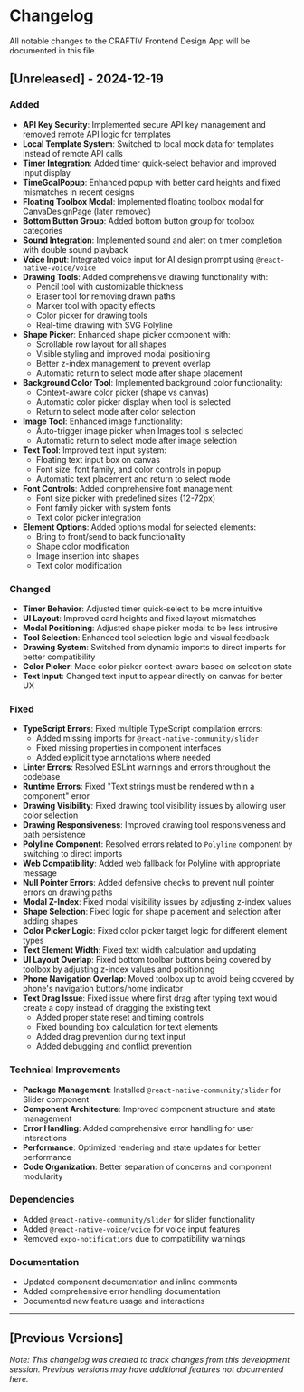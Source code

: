 # Changelog

All notable changes to the CRAFTIV Frontend Design App will be documented in this file.

## [Unreleased] - 2024-12-19

### Added
- **API Key Security**: Implemented secure API key management and removed remote API logic for templates
- **Local Template System**: Switched to local mock data for templates instead of remote API calls
- **Timer Integration**: Added timer quick-select behavior and improved input display
- **TimeGoalPopup**: Enhanced popup with better card heights and fixed mismatches in recent designs
- **Floating Toolbox Modal**: Implemented floating toolbox modal for CanvaDesignPage (later removed)
- **Bottom Button Group**: Added bottom button group for toolbox categories
- **Sound Integration**: Implemented sound and alert on timer completion with double sound playback
- **Voice Input**: Integrated voice input for AI design prompt using `@react-native-voice/voice`
- **Drawing Tools**: Added comprehensive drawing functionality with:
  - Pencil tool with customizable thickness
  - Eraser tool for removing drawn paths
  - Marker tool with opacity effects
  - Color picker for drawing tools
  - Real-time drawing with SVG Polyline
- **Shape Picker**: Enhanced shape picker component with:
  - Scrollable row layout for all shapes
  - Visible styling and improved modal positioning
  - Better z-index management to prevent overlap
  - Automatic return to select mode after shape placement
- **Background Color Tool**: Implemented background color functionality:
  - Context-aware color picker (shape vs canvas)
  - Automatic color picker display when tool is selected
  - Return to select mode after color selection
- **Image Tool**: Enhanced image functionality:
  - Auto-trigger image picker when Images tool is selected
  - Automatic return to select mode after image selection
- **Text Tool**: Improved text input system:
  - Floating text input box on canvas
  - Font size, font family, and color controls in popup
  - Automatic text placement and return to select mode
- **Font Controls**: Added comprehensive font management:
  - Font size picker with predefined sizes (12-72px)
  - Font family picker with system fonts
  - Text color picker integration
- **Element Options**: Added options modal for selected elements:
  - Bring to front/send to back functionality
  - Shape color modification
  - Image insertion into shapes
  - Text color modification

### Changed
- **Timer Behavior**: Adjusted timer quick-select to be more intuitive
- **UI Layout**: Improved card heights and fixed layout mismatches
- **Modal Positioning**: Adjusted shape picker modal to be less intrusive
- **Tool Selection**: Enhanced tool selection logic and visual feedback
- **Drawing System**: Switched from dynamic imports to direct imports for better compatibility
- **Color Picker**: Made color picker context-aware based on selection state
- **Text Input**: Changed text input to appear directly on canvas for better UX

### Fixed
- **TypeScript Errors**: Fixed multiple TypeScript compilation errors:
  - Added missing imports for `@react-native-community/slider`
  - Fixed missing properties in component interfaces
  - Added explicit type annotations where needed
- **Linter Errors**: Resolved ESLint warnings and errors throughout the codebase
- **Runtime Errors**: Fixed "Text strings must be rendered within a <Text> component" error
- **Drawing Visibility**: Fixed drawing tool visibility issues by allowing user color selection
- **Drawing Responsiveness**: Improved drawing tool responsiveness and path persistence
- **Polyline Component**: Resolved errors related to `Polyline` component by switching to direct imports
- **Web Compatibility**: Added web fallback for Polyline with appropriate message
- **Null Pointer Errors**: Added defensive checks to prevent null pointer errors on drawing paths
- **Modal Z-Index**: Fixed modal visibility issues by adjusting z-index values
- **Shape Selection**: Fixed logic for shape placement and selection after adding shapes
- **Color Picker Logic**: Fixed color picker target logic for different element types
- **Text Element Width**: Fixed text width calculation and updating
- **UI Layout Overlap**: Fixed bottom toolbar buttons being covered by toolbox by adjusting z-index values and positioning
- **Phone Navigation Overlap**: Moved toolbox up to avoid being covered by phone's navigation buttons/home indicator
- **Text Drag Issue**: Fixed issue where first drag after typing text would create a copy instead of dragging the existing text
  - Added proper state reset and timing controls
  - Fixed bounding box calculation for text elements
  - Added drag prevention during text input
  - Added debugging and conflict prevention

### Technical Improvements
- **Package Management**: Installed `@react-native-community/slider` for Slider component
- **Component Architecture**: Improved component structure and state management
- **Error Handling**: Added comprehensive error handling for user interactions
- **Performance**: Optimized rendering and state updates for better performance
- **Code Organization**: Better separation of concerns and component modularity

### Dependencies
- Added `@react-native-community/slider` for slider functionality
- Added `@react-native-voice/voice` for voice input features
- Removed `expo-notifications` due to compatibility warnings

### Documentation
- Updated component documentation and inline comments
- Added comprehensive error handling documentation
- Documented new feature usage and interactions

---

## [Previous Versions]
*Note: This changelog was created to track changes from this development session. Previous versions may have additional features not documented here.* 